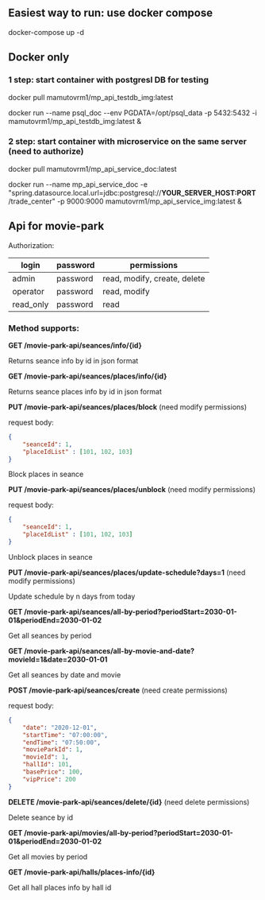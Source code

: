## Easiest way to run: use docker compose
docker-compose up -d

## Docker only
### 1 step: start container with postgresl DB for testing

docker pull mamutovrm1/mp_api_testdb_img:latest

docker run --name psql_doc --env PGDATA=/opt/psql_data -p 5432:5432 -i mamutovrm1/mp_api_testdb_img:latest &

### 2 step: start container with microservice on the same server (need to authorize)

docker pull mamutovrm1/mp_api_service_doc:latest

docker run --name mp_api_service_doc -e "spring.datasource.local.url=jdbc:postgresql://**YOUR_SERVER_HOST:PORT**/trade_center" -p 9000:9000 mamutovrm1/mp_api_service_img:latest &

## Api for movie-park

Authorization:

 login    | password  | permissions 
--------  | --------  | --------
admin     | password  | read, modify, create, delete 
operator  | password  | read, modify
read_only | password  | read


### Method supports:  
  
**GET /movie-park-api/seances/info/{id}**

Returns seance info by id in json format

**GET /movie-park-api/seances/places/info/{id}**

Returns seance places info by id in json format

**PUT /movie-park-api/seances/places/block** (need modify permissions)

request body:
```json
{
    "seanceId": 1,
    "placeIdList" : [101, 102, 103]
}
```

Block places in seance

**PUT /movie-park-api/seances/places/unblock** (need modify permissions)

request body:
```json
{
    "seanceId": 1,
    "placeIdList" : [101, 102, 103]
}
```

Unblock places in seance

**PUT /movie-park-api/seances/places/update-schedule?days=1** (need modify permissions)

Update schedule by n days from today

**GET /movie-park-api/seances/all-by-period?periodStart=2030-01-01&periodEnd=2030-01-02**

Get all seances by period

**GET /movie-park-api/seances/all-by-movie-and-date?movieId=1&date=2030-01-01**

Get all seances by date and movie

**POST /movie-park-api/seances/create** (need create permissions)

request body:
```json
{
	"date": "2020-12-01",
	"startTime": "07:00:00",
	"endTime": "07:50:00",
	"movieParkId": 1,
	"movieId": 1,
	"hallId": 101,
	"basePrice": 100,
	"vipPrice": 200
}
```

**DELETE /movie-park-api/seances/delete/{id}** (need delete permissions)

Delete seance by id

**GET /movie-park-api/movies/all-by-period?periodStart=2030-01-01&periodEnd=2030-01-02**

Get all movies by period

**GET /movie-park-api/halls/places-info/{id}**

Get all hall places info by hall id